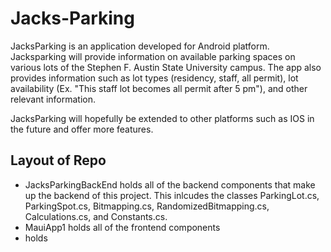 # Jacks-Parking

JacksParking is an application developed for Android platform. Jacksparking will provide information on available parking spaces on various lots of the Stephen F. Austin State University campus. The app also provides information such as lot types (residency, staff, all permit), lot availability (Ex. "This staff lot becomes all permit after 5 pm"), and other relevant information.

JacksParking will hopefully be extended to other platforms such as IOS in the future and offer more features. 

## Layout of Repo
- JacksParkingBackEnd holds all of the backend components that make up the backend of this project. This inlcudes the classes ParkingLot.cs, ParkingSpot.cs, Bitmapping.cs, RandomizedBitmapping.cs, Calculations.cs, and Constants.cs.
- MauiApp1 holds all of the frontend components <Oscar or Lone pls fill this in>
- <Database folder name> holds <John please fill in>
